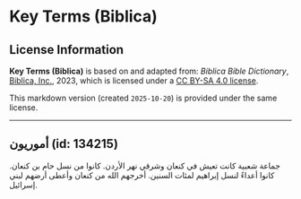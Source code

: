 # Key Terms (Biblica)

## License Information

**Key Terms (Biblica)** is based on and adapted from: _Biblica Bible Dictionary_, [Biblica, Inc.](https://www.biblica.com/), 2023, which is licensed under a [CC BY-SA 4.0 license](https://creativecommons.org/licenses/by-sa/4.0/legalcode.en).

This markdown version (created `2025-10-20`) is provided under the same license.



--------------------------------

## أموريون (id: 134215)

جماعة شعبية كانت تعيش في كنعان وشرقي نهر الأردن. كانوا من نسل حام بن كنعان. كانوا أعداءً لنسل إبراهيم لمئات السنين. أخرجهم الله من كنعان وأعطى أرضهم لبني إسرائيل.


